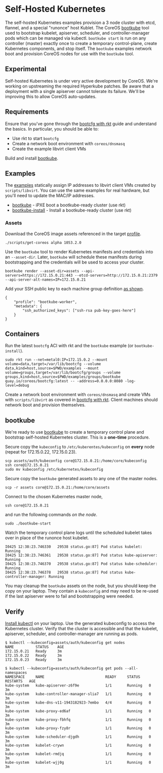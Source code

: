 
# Self-Hosted Kubernetes

The self-hosted Kubernetes examples provision a 3 node cluster with etcd, flannel, and a special "runonce" host Kublet. The CoreOS [bootkube](https://github.com/coreos/bootkube) tool used to bootstrap kubelet, apiserver, scheduler, and controller-manager pods which can be managed via kubectl. `bootkube start` is run on any controller (master) exactly once to create a temporary control-plane, create Kubernetes components, and stop itself. The `bootkube` examples network boot and provision CoreOS nodes for use with the `bootkube` tool.

## Experimental

Self-hosted Kubernetes is under very active development by CoreOS. We're working on upstreaming the required Hyperkube patches. Be aware that a deployment with a single apiserver cannot tolerate its failure. We'll be improving this to allow CoreOS auto-updates.

## Requirements

Ensure that you've gone through the [bootcfg with rkt](getting-started-rkt.md) guide and understand the basics. In particular, you should be able to:

* Use rkt to start `bootcfg`
* Create a network boot environment with `coreos/dnsmasq`
* Create the example libvirt client VMs

Build and install [bootkube](https://github.com/coreos/bootkube).

## Examples

The [examples](../examples) statically assign IP addresses to libvirt client VMs created by `scripts/libvirt`. You can use the same examples for real hardware, but you'll need to update the MAC/IP addresses.

* [bootkube](../examples/groups/bootkube) - iPXE boot a bootkube-ready cluster (use rkt)
* [bootkube-install](../examples/groups/bootkube-install) - Install a bootkube-ready cluster (use rkt)

### Assets

Download the CoreOS image assets referenced in the target [profile](../examples/profiles).

    ./scripts/get-coreos alpha 1053.2.0

Use the `bootkube` tool to render Kubernetes manifests and credentials into an `--asset-dir`. Later, `bootkube` will schedule these manifests during bootstrapping and the credentials will be used to access your cluster.

    bootkube render --asset-dir=assets --api-servers=https://172.15.0.21:443 --etcd-servers=http://172.15.0.21:2379 --api-server-alt-names=IP=172.15.0.21

Add your SSH public key to each machine group definition [as shown](../examples/README.md#ssh-keys).

    {
        "profile": "bootkube-worker",
        "metadata": {
            "ssh_authorized_keys": ["ssh-rsa pub-key-goes-here"]
        }
    }

## Containers

Run the latest `bootcfg` ACI with rkt and the `bootkube` example (or `bootkube-install`).

    sudo rkt run --net=metal0:IP=172.15.0.2 --mount volume=data,target=/var/lib/bootcfg --volume data,kind=host,source=$PWD/examples --mount volume=groups,target=/var/lib/bootcfg/groups --volume groups,kind=host,source=$PWD/examples/groups/bootkube quay.io/coreos/bootcfg:latest -- -address=0.0.0.0:8080 -log-level=debug

Create a network boot environment with `coreos/dnsmasq` and create VMs with `scripts/libvirt` as covered in [bootcfg with rkt](getting-started-rkt.md). Client machines should network boot and provision themselves.

## bootkube

We're ready to use [bootkube](https://github.com/coreos/bootkube) to create a temporary control plane and bootstrap self-hosted Kubernetes cluster. This is a **one-time** procedure.

Secure copy the `kubeconfig` to `/etc/kuberentes/kubeconfig` on **every** node (repeat for 172.15.0.22, 172.15.0.23).

    scp assets/auth/kubeconfig core@172.15.0.21:/home/core/kubeconfig
    ssh core@172.15.0.21
    sudo mv kubeconfig /etc/kubernetes/kubeconfig

Secure copy the `bootkube` generated assets to any one of the master nodes.

    scp -r assets core@172.15.0.21:/home/core/assets

Connect to the chosen Kubernetes master node,

    ssh core@172.15.0.21

and run the following commands *on the node*.

    sudo ./bootkube-start

Watch the temporary control plane logs until the scheduled kubelet takes over in place of the runonce host kubelet.

    I0425 12:38:23.746330   29538 status.go:87] Pod status kubelet: Running
    I0425 12:38:23.746361   29538 status.go:87] Pod status kube-apiserver: Running
    I0425 12:38:23.746370   29538 status.go:87] Pod status kube-scheduler: Running
    I0425 12:38:23.746378   29538 status.go:87] Pod status kube-controller-manager: Running

You may cleanup the `bootkube` assets on the node, but you should keep the copy on your laptop. They contain a `kubeconfig` and may need to be re-used if the last apiserver were to fail and bootstrapping were needed.

## Verify

[Install kubectl](https://coreos.com/kubernetes/docs/latest/configure-kubectl.html) on your laptop. Use the generated kubeconfig to access the Kubernetes cluster. Verify that the cluster is accessible and that the kubelet, apiserver, scheduler, and controller-manager are running as pods.

    $ kubectl --kubeconfig=assets/auth/kubeconfig get nodes
    NAME          STATUS    AGE
    172.15.0.21   Ready     3m
    172.15.0.22   Ready     3m
    172.15.0.23   Ready     3m

    $ kubectl --kubeconfig=assets/auth/kubeconfig get pods --all-namespaces
    NAMESPACE     NAME                            READY     STATUS    RESTARTS   AGE
    kube-system   kube-apiserver-z6f9e            1/1       Running   0          3m
    kube-system   kube-controller-manager-slia7   1/1       Running   0          3m
    kube-system   kube-dns-v11-1943182923-7embo   4/4       Running   0          3m
    kube-system   kube-proxy-ed6af                1/1       Running   0          3m
    kube-system   kube-proxy-fbhfq                1/1       Running   0          3m
    kube-system   kube-proxy-fzy8r                1/1       Running   0          3m
    kube-system   kube-scheduler-djgdh            1/1       Running   0          3m
    kube-system   kubelet-crywn                   1/1       Running   0          3m
    kube-system   kubelet-rmdjq                   1/1       Running   0          3m
    kube-system   kubelet-wjj0g                   1/1       Running   0          3m

